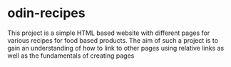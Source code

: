 # odin-recipes
This project is a simple HTML based website with different pages for various recipes for food based products. The aim of such a project is to gain an understanding of how to link to other pages using relative links as well as the fundamentals of creating pages